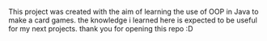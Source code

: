 This project was created with the aim of learning the use of OOP in Java to make a card games. the knowledge i learned here is expected to be useful for my next projects. thank you for opening this repo :D
